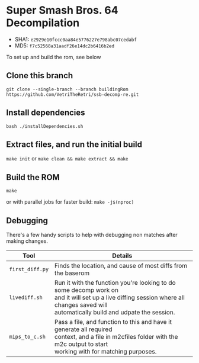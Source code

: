 # Super Smash Bros. 64 Decompilation

- SHA1: `e2929e10fccc0aa84e5776227e798abc07cedabf`
- MD5: `f7c52568a31aadf26e14dc2b6416b2ed`

To set up and build the rom, see below

## Clone this branch

`git clone --single-branch --branch buildingRom https://github.com/VetriTheRetri/ssb-decomp-re.git`

## Install dependencies

`bash ./installDependencies.sh`

## Extract files, and run the initial build

`make init` or `make clean && make extract && make`

## Build the ROM

`make`

or with parallel jobs for faster build: `make -j$(nproc)`

## Debugging
There's a few handy scripts to help with debugging non matches after making changes.

| Tool           | Details                                                                |
|----------------|------------------------------------------------------------------------|
|`first_diff.py` | Finds the location, and cause of most diffs from the baserom           |
|`livediff.sh`   | Run it with the function you're looking to do some decomp work on<br />and it will set up a live diffing session where all changes saved will<br />automatically build and udpate the session. |
|`mips_to_c.sh`  | Pass a file, and function to this and have it generate all required<br />context, and a file in m2cfiles folder with the m2c output to start<br  />working with for matching purposes.         |
